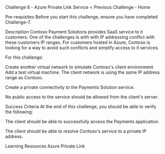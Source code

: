 Challenge 8 - Azure Private Link Service
< Previous Challenge - Home


Pre-requisites
Before you start this challenge, ensure you have completed Challenge-7.


Description
Contoso Payment Solutions provides SaaS service to it customers. One of the challenges is with with IP addressing conflict with these customers IP ranges. For customers hosted in Azure, Contoso is looking for a way to avoid such conflicts and simplify access to it services.


For this challenge:

Create another virtual network to simulate Contoso's client environment. Add a test virtual machine. The client network is using the same IP address range as Contoso.

Create a private connectivity to the Payments Solution service.

No public access to the service should be allowed from the client's server.


Success Criteria
At the end of this challenge, you should be able to verify the following:

The client should be able to successfully access the Payments application.

The client should be able to resolve Contoso's service to a private IP address.


Learning Resources
Azure Private Link
